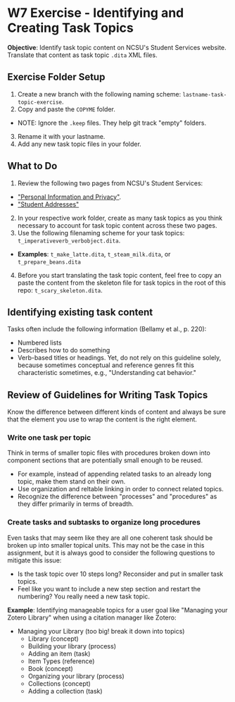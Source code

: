# W7 Exercise - Identifying and Creating Task Topics

**Objective**: Identify task topic content on NCSU's Student Services website. Translate that content as task topic `.dita` XML files.

## Exercise Folder Setup

1. Create a new branch with the following naming scheme: `lastname-task-topic-exercise`.
2. Copy and paste the `COPYME` folder.
  - NOTE: Ignore the `.keep` files. They help git track "empty" folders.
3. Rename it with your lastname.
4. Add any new task topic files in your folder.

## What to Do

1. Review the following two pages from NCSU's Student Services:
  - ["Personal Information and Privacy"](https://studentservices.ncsu.edu/resources/personal-information-and-privacy/).
  - ["Student Addresses"](https://studentservices.ncsu.edu/resources/personal-information-and-privacy/student-addresses/)
2. In your respective work folder, create as many task topics as you think necessary to account for task topic content across these two pages.
3. Use the following filenaming scheme for your task topics: `t_imperativeverb_verbobject.dita`.
  - **Examples**: `t_make_latte.dita`, `t_steam_milk.dita`, or `t_prepare_beans.dita`
4. Before you start translating the task topic content, feel free to copy an paste the content from the skeleton file for task topics in the root of this repo: `t_scary_skeleton.dita`.

## Identifying existing task content

Tasks often include the following information (Bellamy et al., p. 220):

- Numbered lists
- Describes how to do something
- Verb-based titles or headings. Yet, do not rely on this guideline solely, because sometimes conceptual and reference genres fit this characteristic sometimes, e.g., "Understanding cat behavior."

## Review of Guidelines for Writing Task Topics

Know the difference between different kinds of content and always be sure that the element you use to wrap the content is the right element.

### Write one task per topic

Think in terms of smaller topic files with procedures broken down into component sections that are potentially small enough to be reused.

- For example, instead of appending related tasks to an already long topic, make them stand on their own.
- Use organization and reltable linking in order to connect related topics.
- Recognize the difference between "processes" and "procedures" as they differ primarily in terms of breadth.

### Create tasks and subtasks to organize long procedures

Even tasks that may seem like they are all one coherent task should be broken up into smaller topical units. This may not be the case in this assignment, but it is always good to consider the following questions to mitigate this issue:

- Is the task topic over 10 steps long? Reconsider and put in smaller task topics.
- Feel like you want to include a new step section and restart the numbering? You really need a new task topic.

**Example**: Identifying manageable topics for a user goal like "Managing your Zotero Library" when using a citation manager like Zotero:

- Managing your Library  (too big! break it down into topics)
  - Library (concept)
  - Building your library (process)
  - Adding an item  (task)
  - Item Types (reference)
  - Book (concept)
  - Organizing your library (process)
  - Collections (concept)
  - Adding a collection (task)